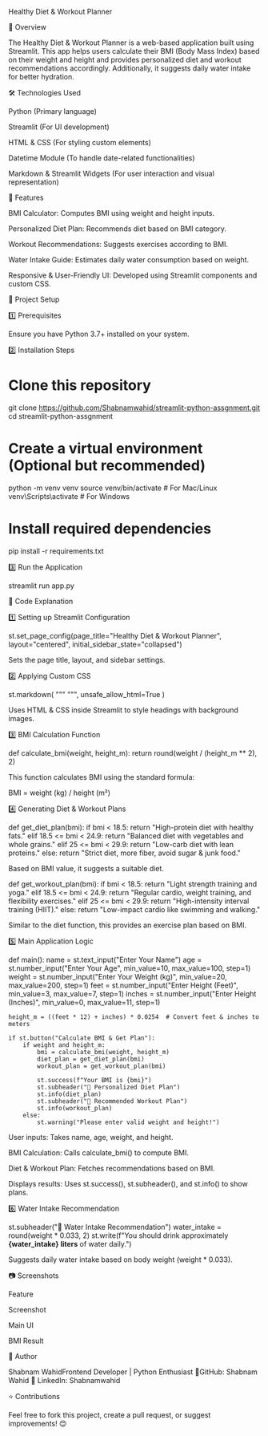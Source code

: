 Healthy Diet & Workout Planner

📌 Overview

The Healthy Diet & Workout Planner is a web-based application built using Streamlit. This app helps users calculate their BMI (Body Mass Index) based on their weight and height and provides personalized diet and workout recommendations accordingly. Additionally, it suggests daily water intake for better hydration.

🛠 Technologies Used

Python (Primary language)

Streamlit (For UI development)

HTML & CSS (For styling custom elements)

Datetime Module (To handle date-related functionalities)

Markdown & Streamlit Widgets (For user interaction and visual representation)

🚀 Features

BMI Calculator: Computes BMI using weight and height inputs.

Personalized Diet Plan: Recommends diet based on BMI category.

Workout Recommendations: Suggests exercises according to BMI.

Water Intake Guide: Estimates daily water consumption based on weight.

Responsive & User-Friendly UI: Developed using Streamlit components and custom CSS.

📂 Project Setup

1️⃣ Prerequisites

Ensure you have Python 3.7+ installed on your system.

2️⃣ Installation Steps

# Clone this repository
git clone https://github.com/Shabnamwahid/streamlit-python-assgnment.git
cd streamlit-python-assgnment

# Create a virtual environment (Optional but recommended)
python -m venv venv
source venv/bin/activate  # For Mac/Linux
venv\Scripts\activate  # For Windows

# Install required dependencies
pip install -r requirements.txt

3️⃣ Run the Application

streamlit run app.py

📝 Code Explanation

1️⃣ Setting up Streamlit Configuration

st.set_page_config(page_title="Healthy Diet & Workout Planner", layout="centered", initial_sidebar_state="collapsed")

Sets the page title, layout, and sidebar settings.

2️⃣ Applying Custom CSS

st.markdown(
    """
    <style>
    .title-heading {
        background-image: url("image_link_here");
        background-size: cover;
        padding: 30px;
        text-align: center;
        color: white;
        font-size: 36px;
        font-weight: bold;
    }
    </style>
    """,
    unsafe_allow_html=True
)

Uses HTML & CSS inside Streamlit to style headings with background images.

3️⃣ BMI Calculation Function

def calculate_bmi(weight, height_m):
    return round(weight / (height_m ** 2), 2)

This function calculates BMI using the standard formula:

BMI = weight (kg) / height (m²)

4️⃣ Generating Diet & Workout Plans

def get_diet_plan(bmi):
    if bmi < 18.5:
        return "High-protein diet with healthy fats."
    elif 18.5 <= bmi < 24.9:
        return "Balanced diet with vegetables and whole grains."
    elif 25 <= bmi < 29.9:
        return "Low-carb diet with lean proteins."
    else:
        return "Strict diet, more fiber, avoid sugar & junk food."

Based on BMI value, it suggests a suitable diet.

def get_workout_plan(bmi):
    if bmi < 18.5:
        return "Light strength training and yoga."
    elif 18.5 <= bmi < 24.9:
        return "Regular cardio, weight training, and flexibility exercises."
    elif 25 <= bmi < 29.9:
        return "High-intensity interval training (HIIT)."
    else:
        return "Low-impact cardio like swimming and walking."

Similar to the diet function, this provides an exercise plan based on BMI.

5️⃣ Main Application Logic

def main():
    name = st.text_input("Enter Your Name")
    age = st.number_input("Enter Your Age", min_value=10, max_value=100, step=1)
    weight = st.number_input("Enter Your Weight (kg)", min_value=20, max_value=200, step=1)
    feet = st.number_input("Enter Height (Feet)", min_value=3, max_value=7, step=1)
    inches = st.number_input("Enter Height (Inches)", min_value=0, max_value=11, step=1)
    
    height_m = ((feet * 12) + inches) * 0.0254  # Convert feet & inches to meters
    
    if st.button("Calculate BMI & Get Plan"):
        if weight and height_m:
            bmi = calculate_bmi(weight, height_m)
            diet_plan = get_diet_plan(bmi)
            workout_plan = get_workout_plan(bmi)

            st.success(f"Your BMI is {bmi}")
            st.subheader("🥗 Personalized Diet Plan")
            st.info(diet_plan)
            st.subheader("💪 Recommended Workout Plan")
            st.info(workout_plan)
        else:
            st.warning("Please enter valid weight and height!")

User inputs: Takes name, age, weight, and height.

BMI Calculation: Calls calculate_bmi() to compute BMI.

Diet & Workout Plan: Fetches recommendations based on BMI.

Displays results: Uses st.success(), st.subheader(), and st.info() to show plans.

6️⃣ Water Intake Recommendation

st.subheader("📅 Water Intake Recommendation")
water_intake = round(weight * 0.033, 2)
st.write(f"You should drink approximately **{water_intake} liters** of water daily.")

Suggests daily water intake based on body weight (weight * 0.033).

📷 Screenshots

Feature

Screenshot

Main UI



BMI Result



📌 Author

Shabnam WahidFrontend Developer | Python Enthusiast
📌GitHub: Shabnam Wahid
📌 LinkedIn: Shabnamwahid

⭐ Contributions

Feel free to fork this project, create a pull request, or suggest improvements! 😊

